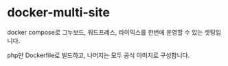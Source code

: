 # docker-multi-site

docker compose로 그누보드, 워드프레스, 라이믹스를 한번에 운영할 수 있는 셋팅입니다.

php만 Dockerfile로 빌드하고, 나머지는 모두 공식 이미지로 구성합니다.
